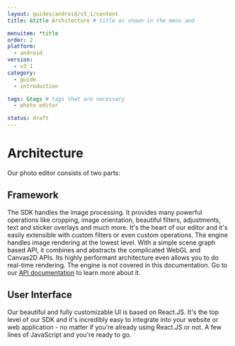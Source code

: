 ```yaml
---
layout: guides/android/v3_1/content
title: &title Architecture # title as shown in the menu and 

menuitem: *title
order: 2
platform:
  - android
version:
  - v3_1
category: 
  - guide
  - introduction

tags: &tags # tags that are necessary
  - photo editor 

status: draft
---
```


# Architecture

Our photo editor consists of two parts:

## Framework
  The SDK handles the image processing. 
  It provides many powerful operations like cropping, image
  orientation, beautiful filters, adjustments, text and sticker overlays and much more. It's the
  heart of our editor and it's easily extensible with custom filters or even custom operations.
  The engine handles image rendering at the lowest level. With a simple scene graph based API, it
  combines and abstracts the complicated WebGL and Canvas2D APIs. Its highly performant architecture
  even allows you to do real-time rendering. 
  The engine is not covered in this documentation. Go to
  our [API documentation](http://static.photoeditorsdk.com/docs/android/PhotoEditorSDK.Engine.html) to
  learn more about it.

## User Interface

  Our beautiful and fully customizable UI is based on React.JS. It's the top level of our SDK
  and it's incredibly easy to integrate into your website or web application - no matter if you're
  already using React.JS or not. A few lines of JavaScript and you're ready to go.
